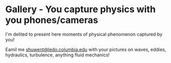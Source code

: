 # Gallery - You capture physics with you phones/cameras

I'm delited to present here moments of physical phenomenon captured by you! 

Eamil me shuwent@ledo.columbia.edu with your pictures on waves, eddies, hydraulics, turbulence, anything fluid mechanics!

```{tableofcontents}
```
